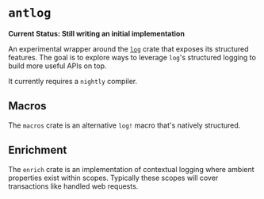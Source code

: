 # `antlog`

**Current Status: Still writing an initial implementation**

An experimental wrapper around the [`log`](https://docs.rs/log/0.4.6/log/) crate that exposes its structured features. The goal is to explore ways to leverage `log`'s structured logging to build more useful APIs on top.

It currently requires a `nightly` compiler.

## Macros

The `macros` crate is an alternative `log!` macro that's natively structured.

## Enrichment

The `enrich` crate is an implementation of contextual logging where ambient properties exist within scopes. Typically these scopes will cover transactions like handled web requests.
